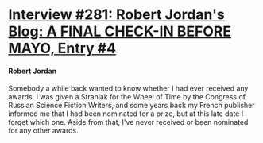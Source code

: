 # [Interview #281: Robert Jordan's Blog: A FINAL CHECK-IN BEFORE MAYO, Entry #4](https://www.theoryland.com/intvmain.php?i=281#4)

#### Robert Jordan

Somebody a while back wanted to know whether I had ever received any awards. I was given a Straniak for the Wheel of Time by the Congress of Russian Science Fiction Writers, and some years back my French publisher informed me that I had been nominated for a prize, but at this late date I forget which one. Aside from that, I've never received or been nominated for any other awards.

